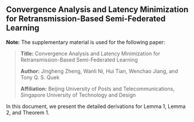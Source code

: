## Convergence Analysis and Latency Minimization for Retransmission-Based Semi-Federated Learning

**Note:** The supplementary material is used for the following paper:
>**Title:** Convergence Analysis and Latency Minimization for Retransmission-Based Semi-Federated Learning
>
>**Author:** Jingheng Zheng, Wanli Ni, Hui Tian, Wenchao Jiang, and Tony Q. S. Quek
>
>**Affiliation:** Beijing University of Posts and Telecommunications, Singapore University of Technology and Design

In this document, we present the detailed derivations for Lemma 1, Lemma 2, and Theorem 1.
